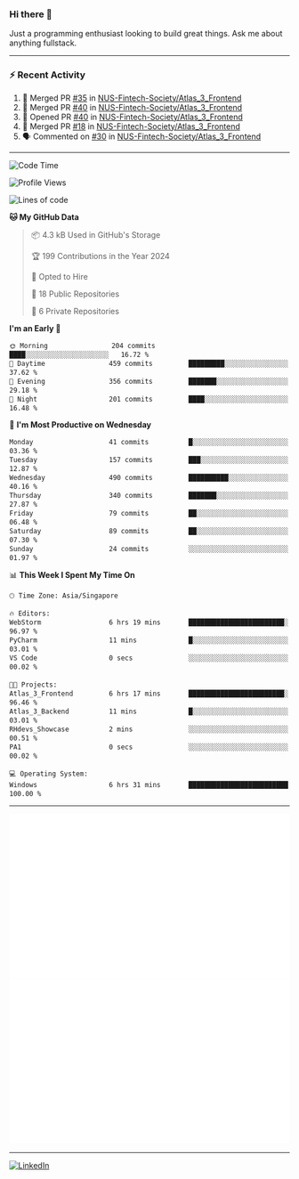 ### Hi there 👋

<!--
**gnimnix/gnimnix** is a ✨ _special_ ✨ repository because its `README.md` (this file) appears on your GitHub profile.

Here are some ideas to get you started:

- 🔭 I’m currently working on ...
- 🌱 I’m currently learning ...
- 👯 I’m looking to collaborate on ...
- 🤔 I’m looking for help with ...
- 💬 Ask me about ...
- 📫 How to reach me: ...
- 😄 Pronouns: ...
- ⚡ Fun fact: ...
-->

Just a programming enthusiast looking to build great things. Ask me about anything fullstack.

---


### :zap: Recent Activity

<!--START_SECTION:activity-->
1. 🎉 Merged PR [#35](https://github.com/NUS-Fintech-Society/Atlas_3_Frontend/pull/35) in [NUS-Fintech-Society/Atlas_3_Frontend](https://github.com/NUS-Fintech-Society/Atlas_3_Frontend)
2. 🎉 Merged PR [#40](https://github.com/NUS-Fintech-Society/Atlas_3_Frontend/pull/40) in [NUS-Fintech-Society/Atlas_3_Frontend](https://github.com/NUS-Fintech-Society/Atlas_3_Frontend)
3. 💪 Opened PR [#40](https://github.com/NUS-Fintech-Society/Atlas_3_Frontend/pull/40) in [NUS-Fintech-Society/Atlas_3_Frontend](https://github.com/NUS-Fintech-Society/Atlas_3_Frontend)
4. 🎉 Merged PR [#18](https://github.com/NUS-Fintech-Society/Atlas_3_Frontend/pull/18) in [NUS-Fintech-Society/Atlas_3_Frontend](https://github.com/NUS-Fintech-Society/Atlas_3_Frontend)
5. 🗣 Commented on [#30](https://github.com/NUS-Fintech-Society/Atlas_3_Frontend/pull/30#issuecomment-2006769546) in [NUS-Fintech-Society/Atlas_3_Frontend](https://github.com/NUS-Fintech-Society/Atlas_3_Frontend)
<!--END_SECTION:activity-->

---

<!--START_SECTION:waka-->
![Code Time](http://img.shields.io/badge/Code%20Time-6%20hrs%2031%20mins-blue)

![Profile Views](http://img.shields.io/badge/Profile%20Views-270-blue)

![Lines of code](https://img.shields.io/badge/From%20Hello%20World%20I%27ve%20Written-230.1%20thousand%20lines%20of%20code-blue)

**🐱 My GitHub Data** 

> 📦 4.3 kB Used in GitHub's Storage 
 > 
> 🏆 199 Contributions in the Year 2024
 > 
> 💼 Opted to Hire
 > 
> 📜 18 Public Repositories 
 > 
> 🔑 6 Private Repositories 
 > 
**I'm an Early 🐤** 

```text
🌞 Morning                204 commits         ████░░░░░░░░░░░░░░░░░░░░░   16.72 % 
🌆 Daytime                459 commits         █████████░░░░░░░░░░░░░░░░   37.62 % 
🌃 Evening                356 commits         ███████░░░░░░░░░░░░░░░░░░   29.18 % 
🌙 Night                  201 commits         ████░░░░░░░░░░░░░░░░░░░░░   16.48 % 
```
📅 **I'm Most Productive on Wednesday** 

```text
Monday                   41 commits          █░░░░░░░░░░░░░░░░░░░░░░░░   03.36 % 
Tuesday                  157 commits         ███░░░░░░░░░░░░░░░░░░░░░░   12.87 % 
Wednesday                490 commits         ██████████░░░░░░░░░░░░░░░   40.16 % 
Thursday                 340 commits         ███████░░░░░░░░░░░░░░░░░░   27.87 % 
Friday                   79 commits          ██░░░░░░░░░░░░░░░░░░░░░░░   06.48 % 
Saturday                 89 commits          ██░░░░░░░░░░░░░░░░░░░░░░░   07.30 % 
Sunday                   24 commits          ░░░░░░░░░░░░░░░░░░░░░░░░░   01.97 % 
```


📊 **This Week I Spent My Time On** 

```text
🕑︎ Time Zone: Asia/Singapore

🔥 Editors: 
WebStorm                 6 hrs 19 mins       ████████████████████████░   96.97 % 
PyCharm                  11 mins             █░░░░░░░░░░░░░░░░░░░░░░░░   03.01 % 
VS Code                  0 secs              ░░░░░░░░░░░░░░░░░░░░░░░░░   00.02 % 

🐱‍💻 Projects: 
Atlas_3_Frontend         6 hrs 17 mins       ████████████████████████░   96.46 % 
Atlas_3_Backend          11 mins             █░░░░░░░░░░░░░░░░░░░░░░░░   03.01 % 
RHdevs_Showcase          2 mins              ░░░░░░░░░░░░░░░░░░░░░░░░░   00.51 % 
PA1                      0 secs              ░░░░░░░░░░░░░░░░░░░░░░░░░   00.02 % 

💻 Operating System: 
Windows                  6 hrs 31 mins       █████████████████████████   100.00 % 
```




<!--END_SECTION:waka-->

---

<img src="https://github.com/gnimnix/github-stats-transparent/blob/output/generated/overview.svg" /><img src="https://github.com/gnimnix/github-stats-transparent/blob/output/generated/languages.svg" />


---

<a href="https://www.linkedin.com/in/xmluu/" target="_blank"><img src="https://img.shields.io/badge/LinkedIn-%230077B5.svg?&style=flat-square&logo=linkedin&logoColor=white" alt="LinkedIn"></a>
